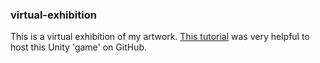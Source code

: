 ### virtual-exhibition

This is a virtual exhibition of my artwork.
[This tutorial](https://dev.to/dhruv194/host-your-unity-games-online-for-free-using-github-3ei8) was very helpful to host this Unity 'game' on GitHub.